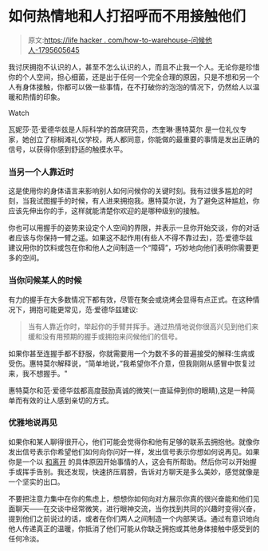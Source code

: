 # 如何热情地和人打招呼而不用接触他们

> 原文:[https://life hacker . com/how-to-warehouse-问候他人-1795605645](https://lifehacker.com/how-to-warmly-greet-people-without-having-to-touch-them-1795605645)

我讨厌拥抱不认识的人，甚至不怎么认识的人，而且不止我一个人。无论你是珍惜你的个人空间，担心细菌，还是出于任何一个完全合理的原因，只是不想和另一个人有身体接触，你都可以做一些事情，在不打破你的泡泡的情况下，仍然给人以温暖和热情的印象。

Watch

瓦妮莎·范·爱德华兹是人际科学的首席研究员，杰奎琳·惠特莫尔 是一位礼仪专家，她创立了棕榈滩礼仪学校，两人都同意，你能做的最重要的事情是发出正确的信号，以获得你感到舒适的触摸水平。

### **当另一个人靠近时**

这是使用你的身体语言来影响别人如何问候你的关键时刻。我有过很多尴尬的时刻，当我试图握手的时候，有人进来拥抱我。惠特莫尔说，为了避免这种尴尬，你应该先伸出你的手，这样就能清楚你欢迎的是哪种级别的接触。

你也可以用握手的姿势来设定个人空间的界限，并表示一旦你开始交谈，你的对话者应该与你保持一臂之遥。如果这不起作用(有些人不得不靠过去)，范·爱德华兹建议用你的饮料或包在你和他人之间制造一个“障碍”，巧妙地向他们表明你需要更多的空间。

### **当你问候某人的时候**

有力的握手在大多数情况下都有效，尽管在聚会或烧烤会显得有点正式。在这种情况下，拥抱可能更常见，范·爱德华兹建议:

> 当有人靠近你时，举起你的手臂并挥手。通过热情地说你很高兴见到他们来缓和没有用预期的握手或拥抱来问候他们的信号。

如果你甚至连握手都不舒服，你就需要用一个为数不多的普遍接受的解释:生病或受伤。惠特莫尔解释说，“简单地说，”我希望你不介意，但我刚刚从感冒中恢复过来，我不想握手。"

惠特莫尔和范·爱德华兹都高度鼓励真诚的微笑(一直延伸到你的眼睛),这是一种简单而有效的让人感到亲切的方式。

### **优雅地说再见**

如果你和某人聊得很开心，他们可能会觉得你和他有足够的联系去拥抱他。就像你发出信号表示你希望他们如何向你问好一样，发出信号表示你想如何说再见。如果你是一个以 [和离开](http://lifehacker.com/politely-exit-an-unwanted-conversation-by-giving-a-spec-1746067937) 的具体原因开始事情的人，这会有所帮助。然后你可以开始握手或挥手告别。我还发现，快速挤压肩膀，告诉对方聊天是多么美妙，感觉就像是一个坚实的出口。

不要把注意力集中在你的焦虑上，想想你如何向对方展示你真的很兴奋能和他们见面聊天——在交谈中经常微笑，进行眼神交流，当你找到共同的兴趣时变得兴奋，提到他们之前说过的话，或者在你们两人之间制造一个内部笑话。通过有意识地向他人传递真正的温暖，你抵消了他们可能从你缺乏拥抱或其他身体接触中感受到的任何冷淡。